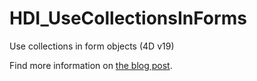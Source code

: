# HDI_UseCollectionsInForms

Use collections in form objects (4D v19)

Find more information on [the blog post](https://blog.4d.com/use-collections-and-lists-within-forms-objects/).
